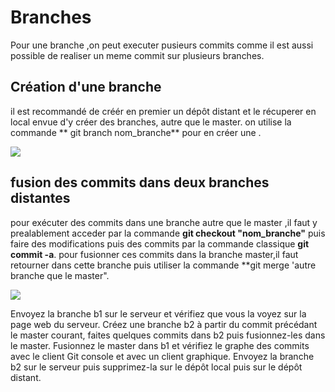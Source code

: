 # Branches
Pour une branche ,on peut executer pusieurs commits comme il est aussi possible de realiser un meme commit sur plusieurs branches.

## Création d'une branche 
il est recommandé de créér en premier un dépôt distant et le récuperer en local envue d'y créer des branches, autre que le master.
on utilise la commande ** git branch nom_branche** pour en créer une .

![](""C:/Users/skeita/Desktop/Branches/creation_branche.PNG")

## fusion des commits dans deux branches distantes

pour exécuter des commits dans une branche autre que le master ,il faut y prealablement acceder par la commande 
**git checkout "nom_branche"** puis faire des modifications puis des commits par la commande classique **git commit -a**.
pour fusionner  ces commits dans la branche  master,il faut retourner dans cette branche puis utiliser la commande
**git merge 'autre branche que le master".

![](""C:/Users/skeita/Desktop/Branches/comit_branches_b1_merges_branches.PNG")



Envoyez la branche b1 sur le serveur et vérifiez que vous la voyez sur la page web du serveur.
Créez une branche b2 à partir du commit précédant le master courant, faites quelques commits dans b2 puis fusionnez-les dans le master.
Fusionnez le master dans b1 et vérifiez le graphe des commits avec le client Git console et avec un client graphique.
Envoyez la branche b2 sur le serveur puis supprimez-la sur le dépôt local puis sur le dépôt distant.
